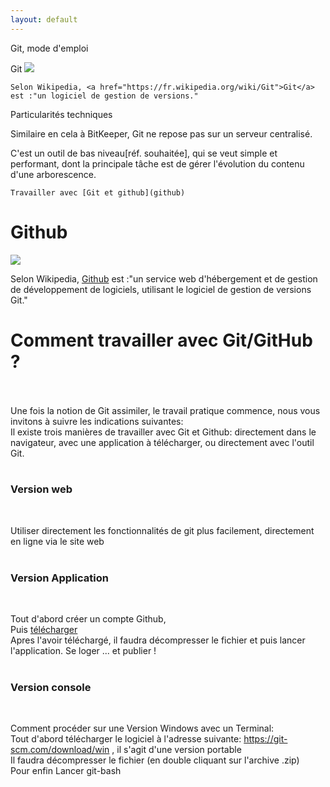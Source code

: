```yaml
---
layout: default
---
```


   Git, mode d'emploi

Git
   <img src="https://upload.wikimedia.org/wikipedia/commons/thumb/e/e0/Git-logo.svg/200px-Git-logo.svg.png">

    Selon Wikipedia, <a href="https://fr.wikipedia.org/wiki/Git">Git</a> est :"un logiciel de gestion de versions."

   Particularités techniques
 
   Similaire en cela à BitKeeper, Git ne repose pas sur un serveur centralisé. 
 
   C'est un outil de bas niveau[réf. souhaitée], qui se veut simple et performant, dont la principale tâche est de gérer l'évolution du contenu d'une arborescence.
   
    Travailler avec [Git et github](github)  
    
<body>
<h1>Github</h1>
<img src="https://upload.wikimedia.org/wikipedia/commons/thumb/9/91/Octicons-mark-github.svg/200px-Octicons-mark-github.svg.png">
<br>
  
Selon Wikipedia, <a href="https://fr.wikipedia.org/wiki/GitHub">Github</a> est :"un service web d'hébergement et de gestion de développement de logiciels, utilisant le logiciel de gestion de versions Git."
  
<h1> Comment travailler avec Git/GitHub ? </h1> <br>
 <br>
Une fois la notion de Git assimiler, le travail pratique commence, nous vous invitons à suivre les indications suivantes: <br>
Il existe trois manières de travailler avec Git et Github: directement dans le navigateur, avec une application à télécharger, ou directement avec l'outil Git.
<br> <br>

<h3> Version web </h3> <br>

Utiliser directement les fonctionnalités de git plus facilement, directement en ligne  via le site web <br> <br>

<h3> Version Application </h3> <br>

Tout d'abord créer un compte Github, <br>
  Puis <a href="https://desktop.github.com">télécharger</a> <br>
Apres l'avoir téléchargé, il faudra décompresser le fichier et puis lancer l'application.
Se loger ... et publier ! <br> <br>

<h3> Version console </h3> <br>

Comment procéder sur une Version Windows avec un Terminal: <br>
Tout d'abord télécharger le logiciel à l'adresse suivante: <a href="https://git-scm.com/download/win">https://git-scm.com/download/win</a> , il s'agit d'une version portable <br>
Il faudra décompresser le fichier (en double cliquant sur l'archive .zip) <br>
Pour enfin Lancer git-bash  
</body>
  
</html>

    
   
